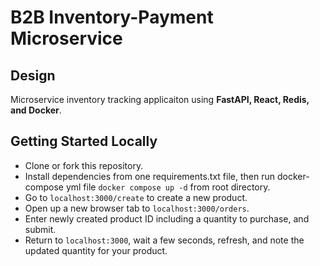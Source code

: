 # B2B Inventory-Payment Microservice

## Design
Microservice inventory tracking applicaiton using
**FastAPI, React, Redis, and Docker**.

## Getting Started Locally

* Clone or fork this repository.
* Install dependencies from one requirements.txt file, then run docker-compose yml file `docker compose up -d` from root directory.
* Go to `localhost:3000/create` to create a new product. 
* Open up a new browser tab to `localhost:3000/orders`. 
* Enter newly created product ID including a quantity to purchase, and submit. 
* Return to `localhost:3000`, wait a few seconds, refresh, and note the updated quantity for your product.
